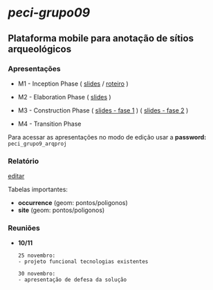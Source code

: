 # _peci-grupo09_
## Plataforma mobile para anotação de sítios arqueológicos
### Apresentações

- M1 - Inception Phase 
(
[slides](https://uapt33090-my.sharepoint.com/:p:/g/personal/negrigabriel_ua_pt/EQ1vLvF-vrpPpo2bnl-pvI0BjiYaFHcoQvqC7HFxgh2lWQ?e=qWfdiM) /
[roteiro](https://uapt33090-my.sharepoint.com/:w:/g/personal/negrigabriel_ua_pt/EcTO2eFk9D1Fo43qXribhD0BbMeYjr2Xo_bSWUsglA3oZA?e=apKosZ)
)

- M2 - Elaboration Phase 
(
[slides](https://1drv.ms/p/s!AqDbW6ufnZtDht13P4m2dIdHA-HitQ?e=ZtdEsw)
)

- M3 - Construction Phase
(
[slides - fase 1](https://uapt33090-my.sharepoint.com/:p:/g/personal/negrigabriel_ua_pt/EanOeTx9gUxCh1LWcUlLu6kBAXrF2YLZ2Y6eHTmlzXtPlw?e=UZt21P&nav=eyJzSWQiOjI1OCwiY0lkIjoyNjE1Mzk1MDYxfQ)
)
(
[slides - fase 2](https://www.canva.com/design/DAFeYRclDms/r66QAm0fZR4KpVTC9oTfCw/view?utm_content=DAFeYRclDms&utm_campaign=designshare&utm_medium=link&utm_source=publishsharelink)
)

- M4 -  Transition Phase

Para acessar as apresentações no modo de edição usar a **password:** `peci_grupo9_arqproj`

### Relatório
[editar](https://www.overleaf.com/1784455931dbnhsnqnrrwf)

Tabelas importantes: 
- **occurrence** (geom: pontos/poligonos)
- **site**       (geom: pontos/poligonos)

### Reuniões
- **10/11**
      
      25 novembro:
      - projeto funcional tecnologias existentes

      30 novembro:
      - apresentação de defesa da solução

